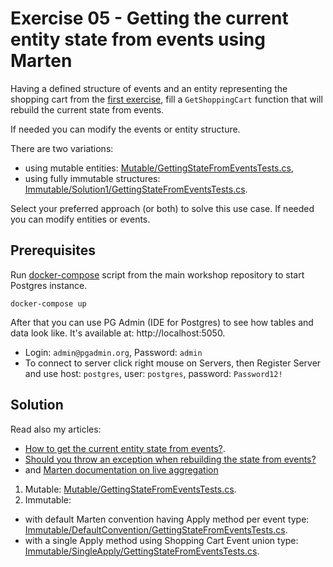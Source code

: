 # Exercise 05 - Getting the current entity state from events using Marten

Having a defined structure of events and an entity representing the shopping cart from the [first exercise](../01-EventsDefinition), fill a `GetShoppingCart` function that will rebuild the current state from events.

If needed you can modify the events or entity structure.

There are two variations:
- using mutable entities: [Mutable/GettingStateFromEventsTests.cs](./Mutable/GettingStateFromEventsTests.cs),
- using fully immutable structures: [Immutable/Solution1/GettingStateFromEventsTests.cs](./Immutable/GettingStateFromEventsTests.cs).

Select your preferred approach (or both) to solve this use case. If needed you can modify entities or events.

## Prerequisites
Run [docker-compose](../../docker-compose.yml) script from the main workshop repository to start Postgres instance.

```shell
docker-compose up
```

After that you can use PG Admin (IDE for Postgres) to see how tables and data look like. It's available at: http://localhost:5050.
- Login: `admin@pgadmin.org`, Password: `admin`
- To connect to server click right mouse on Servers, then Register Server and use host: `postgres`, user: `postgres`, password: `Password12!`

## Solution

Read also my articles:
- [How to get the current entity state from events?](https://event-driven.io/en/how_to_get_the_current_entity_state_in_event_sourcing/?utm_source=event_sourcing_net_workshop).
- [Should you throw an exception when rebuilding the state from events?](https://event-driven.io/en/should_you_throw_exception_when_rebuilding_state_from_events/?utm_source=event_sourcing_net_workshop)
- and [Marten documentation on live aggregation](https://martendb.io/events/projections/live-aggregates.html)

1. Mutable: [Mutable/GettingStateFromEventsTests.cs](./Mutable/GettingStateFromEventsTests.cs).
2. Immutable:
 - with default Marten convention having Apply method per event type: [Immutable/DefaultConvention/GettingStateFromEventsTests.cs](./Immutable/DefaultConvention/GettingStateFromEventsTests.cs).
 - with a single Apply method using Shopping Cart Event union type: [Immutable/SingleApply/GettingStateFromEventsTests.cs](./Immutable/SingleApply/GettingStateFromEventsTests.cs).
